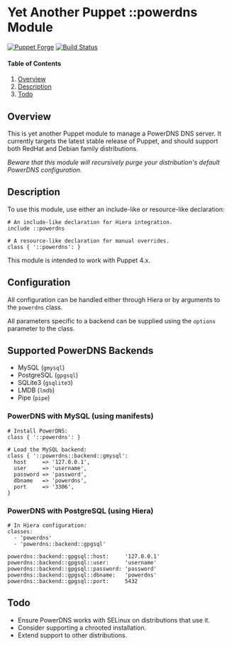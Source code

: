 # Yet Another Puppet ::powerdns Module

[![Puppet Forge](http://img.shields.io/puppetforge/v/jmkeyes/powerdns.svg)](https://forge.puppetlabs.com/jmkeyes/powerdns)
[![Build Status](https://travis-ci.org/jmkeyes/puppet-powerdns.svg?branch=master)](https://travis-ci.org/jmkeyes/puppet-powerdns)

#### Table of Contents

 1. [Overview](#overview)
 2. [Description](#description)
 3. [Todo](#todo)

## Overview

This is yet another Puppet module to manage a PowerDNS DNS server. It currently targets the
latest stable release of Puppet, and should support both RedHat and Debian family distributions.

*Beware that this module will recursively purge your distribution's default PowerDNS configuration.*

## Description

To use this module, use either an include-like or resource-like declaration:

    # An include-like declaration for Hiera integration.
    include ::powerdns

    # A resource-like declaration for manual overrides.
    class { '::powerdns': }

This module is intended to work with Puppet 4.x.

## Configuration

All configuration can be handled either through Hiera or by arguments to the `powerdns` class.

All parameters specific to a backend can be supplied using the `options` parameter to the class.

## Supported PowerDNS Backends

  - MySQL (`gmysql`)
  - PostgreSQL (`gpgsql`)
  - SQLite3 (`gsqlite3`)
  - LMDB (`lmdb`)
  - Pipe (`pipe`)

### PowerDNS with MySQL (using manifests)

    # Install PowerDNS:
    class { '::powerdns': }

    # Load the MySQL backend:
    class { '::powerdns::backend::gmysql':
      host     => '127.0.0.1',
      user     => 'username',
      password => 'password',
      dbname   => 'powerdns',
      port     => '3306',
    }

### PowerDNS with PostgreSQL (using Hiera)

    # In Hiera configuration:
    classes:
      - 'powerdns'
      - 'powerdns::backend::gpgsql'

    powerdns::backend::gpgsql::host:     '127.0.0.1'
    powerdns::backend::gpgsql::user:     'username'
    powerdns::backend::gpgsql::password: 'password'
    powerdns::backend::gpgsql::dbname:   'powerdns'
    powerdns::backend::gpgsql::port:     5432

## Todo

  * Ensure PowerDNS works with SELinux on distributions that use it.
  * Consider supporting a chrooted installation.
  * Extend support to other distributions.
